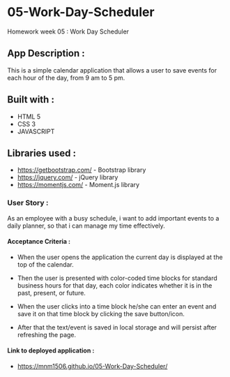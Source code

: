 # 05-Work-Day-Scheduler
Homework week 05 : Work Day Scheduler

## App Description :
This is a simple calendar application that allows a user to save events for each hour of the day, from 9 am to 5 pm.

## Built with :
- HTML 5 
- CSS 3
- JAVASCRIPT

## Libraries used :
- https://getbootstrap.com/ - Bootstrap library
- https://jquery.com/ - jQuery library
- https://momentjs.com/ - Moment.js library

### User Story :
As an employee with a busy schedule,
i want to add important events to a daily planner,
so that i can manage my time effectively.

#### Acceptance Criteria :

- When the user opens the application the current day is displayed at the top of the calendar. 

- Then the user is presented with color-coded time blocks for standard business hours for that day, each color indicates whether it is in the past, present, or future.

- When the user clicks into a time block he/she can enter an event and save it on that time block by clicking the save button/icon.

- After that the text/event is saved in local storage and will persist after refreshing the page.



#### Link to deployed application :
- https://mnm1506.github.io/05-Work-Day-Scheduler/


